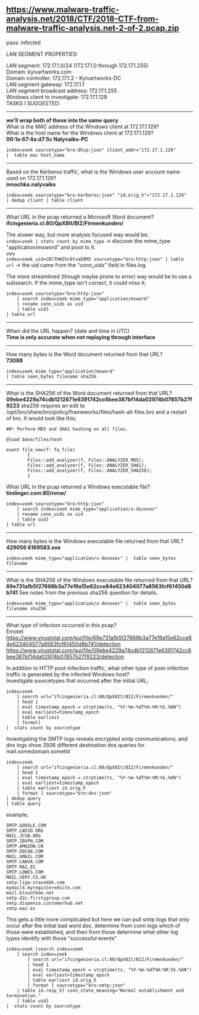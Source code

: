 ## https://www.malware-traffic-analysis.net/2018/CTF/2018-CTF-from-malware-traffic-analysis.net-2-of-2.pcap.zip
pass: infected

LAN SEGMENT PROPERTIES:  

LAN segment: 172.17.1.0/24 (172.17.1.0 through 172.17.1.255)  
Domain: kyivartworks.com  
Domain controller: 172.17.1.2 - Kyivartworks-DC  
LAN segment gateway: 172.17.1.1  
LAN segment broadcast address: 172.17.1.255  
Windows client to investigate: 172.17.1.129  
TASKS I SUGGESTED:  
___
**we'll wrap both of these into the same query**  
What is the MAC address of the Windows client at 172.17.1.129?  
What is the host name for the Windows client at 172.17.1.129?  
**00:1e:67:4a:d7:5c	Nalyvaiko-PC**
```
index=zeek sourcetype="bro:dhcp:json" client_addr="172.17.1.129" 
|  table mac host_name
```
___
Based on the Kerberos traffic, what is the Windows user account name used on 172.17.1.129?  
**innochka.nalyvaiko**
```
index=zeek sourcetype="bro:kerberos:json" "id.orig_h"="172.17.1.129" 
| dedup client | table client
```
___
What URL in the pcap returned a Microsoft Word document?
**ifcingenieria.cl:80/QpX8It/BIZ/Firmenkunden/**

The slower way, but more analysis focused way would be;  
`index=zeek | stats count by mime_type` -> discover the mime_type "application/msword" and pivot to it.  
vvv  
`index=zeek uid=CBlTHWIhc8txaE0M5 sourcetype="bro:http:json" | table url` -> the uid came from the "conn_uids" field in files.log.  

The more streamlined (though maybe prone to error) way would be to use a subsearch. If the mime_type isn't correct, it could miss it;  
```
index=zeek sourcetype="bro:http:json"
    [ search index=zeek mime_type="application/msword" 
    | rename conn_uids as uid 
    | table uid] 
| table url
```
___
When did the URL happen? (date and time in UTC)  
**Time is only accurate when not replaying through interface**
___
How many bytes is the Word document returned from that URL?  
**73088**  
```
index=zeek mime_type="application/msword" 
| table seen_bytes filename sha256
```
___
What is the SHA256 of the Word document returned from that URL?  
**09ebe4229a74cdb1212671e6391742cc6bee387bf14da02974b07857b27f9223**
sha256 requires an edit to /opt/bro/share/bro/policy/frameworks/files/hash-all-files.bro and a restart of bro. It would look like this;  
```
##! Perform MD5 and SHA1 hashing on all files.

@load base/files/hash

event file_new(f: fa_file)
        {
        Files::add_analyzer(f, Files::ANALYZER_MD5);
        Files::add_analyzer(f, Files::ANALYZER_SHA1);
        Files::add_analyzer(f, Files::ANALYZER_SHA256);                                                                          
        }
```
What URL in the pcap returned a Windows executable file?  
**timlinger.com:80/nmw/**
```
index=zeek sourcetype="bro:http:json"
    [ search index=zeek mime_type="application/x-dosexec"
    | rename conn_uids as uid 
    | table uid] 
| table url
```
___
How many bytes is the Windows executable file returned from that URL?
**429056	6169583.exe**
```
index=zeek mime_type="application/x-dosexec" |  table seen_bytes filename
```
___
What is the SHA256 of the Windows executable file returned from that URL?  
**69e731afb5f27668b3a77e19a15e62cce84e623404077a8563fcf61450d8b741**
See notes from the previous sha256 question for details.  
```
index=zeek mime_type="application/x-dosexec" |  table seen_bytes filename sha256
```
___
What type of infection occurred in this pcap?  
Emotet
https://www.virustotal.com/gui/file/69e731afb5f27668b3a77e19a15e62cce84e623404077a8563fcf61450d8b741/detection
https://www.virustotal.com/gui/file/09ebe4229a74cdb1212671e6391742cc6bee387bf14da02974b07857b27f9223/detection

In addition to HTTP post-infection traffic, what other type of post-infection traffic is generated by the infected Windows host?  
Investigate sourcetypes that occurred after the initial URL;  
```
index=zeek 
    [ search url="ifcingenieria.cl:80/QpX8It/BIZ/Firmenkunden/"
    | head 1
    | eval timestamp_epoch = strptime(ts, "%Y-%m-%dT%H:%M:%S.%6N") 
    | eval earliest=timestamp_epoch 
    | table earliest 
    | format] 
|  stats count by sourcetype
```
Investigating the SMTP logs reveals encrypted smtp communications, and dns logs show 3506 different destination dns queries for mail.somedomain.sometld
```
index=zeek 
    [ search url="ifcingenieria.cl:80/QpX8It/BIZ/Firmenkunden/" 
    | head 1 
    | eval timestamp_epoch = strptime(ts, "%Y-%m-%dT%H:%M:%S.%6N") 
    | eval earliest=timestamp_epoch 
    | table earliest id.orig_h 
    | format ] sourcetype="bro:dns:json" 
| dedup query 
| table query
```
example;  
```
SMTP.GOOGLE.COM
SMTP.LWISD.ORG
MAIL.JCSB.ORG
SMTP.IBVPN.COM
SMTP.AMAZON.CN
SMTP.DOC88.COM
MAIL.GMAIL.COM
SMTP.CANVA.COM
SMTP.MAZ.ES
SMTP.LOWES.COM
MAIL.VERY.CO.UK
smtp.liga-stavokbk.com
mymail4.myregisteredsite.com
mail.blountboe.net
smtp.d2c.firstygroup.com
smtp.dispenza.customerhub.net
smtp.maz.es
```
This gets a little more complicated but here we can pull smtp logs that only occur after the initial bad word doc, determine from conn logs which of those were established, and then from those determine what other log types identify with those "successful events"
```
index=zeek [search index=zeek 
    [ search index=zeek 
        [ search url="ifcingenieria.cl:80/QpX8It/BIZ/Firmenkunden/" 
        | head 1 
        | eval timestamp_epoch = strptime(ts, "%Y-%m-%dT%H:%M:%S.%6N") 
        | eval earliest=timestamp_epoch 
        | table earliest id.orig_h 
        | format ] sourcetype="bro:smtp:json" 
    | table id.resp_h] conn_state_meaning="Normal establishment and termination." 
    | table uid] 
|  stats count by sourcetype
```
